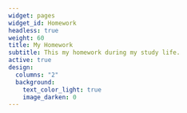 ```yaml
---
widget: pages
widget_id: Homework
headless: true
weight: 60
title: My Homework
subtitle: This my homework during my study life.
active: true
design:
  columns: "2"
  background:
    text_color_light: true
    image_darken: 0
---
```

